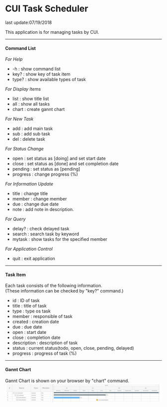 # CUI Task Scheduler

last update:07/19/2018

This application is for managing tasks by CUI.

---
#### Command List
*For Help*    
- -h : show command list    
- key? : show key of task item    
- type? : show available types of task    

*For Display Items*     
- list : show title list    
- all : show all tasks    
- chart : create gannt chart    

*For New Task*    
- add : add main task    
- sub : add sub task    
- del : delete task    

*For Status Change*    
- open : set status as [doing] and set start date    
- close : set status as [done] and set completion date    
- pending : set status as [pending]    
- progress : change progress (%)     

*For Information Update*    
- title : change title
- member : change member    
- due : change due date    
- note : add note in description.    

*For Query*    
- delay? : check delayed task    
- search : search task by keyword    
- mytask : show tasks for the specified member    

*For Application Control*    
- quit : exit application    

---
#### Task Item
Each task consists of the following information.     
(These information can be checked by "key?" command.)

- id : ID of task
- title : title of task
- type : type os task
- member : responsible of task
- created : creation date
- due : due date
- open : start date
- close : completion date
- description : description of task
- status : current status(todo, open, close, pending, delayed)
- progress : progress of task (%)

---
#### Gannt Chart
Gannt Chart is shown on your browser by "chart" command.
![sample-chart](sample_chart.jpg)   